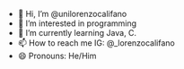 - 👋 Hi, I’m @unilorenzocalifano
- 👀 I’m interested in programming
- 🌱 I’m currently learning Java, C.
- 📫 How to reach me IG: @_lorenzocalifano
- 😄 Pronouns: He/Him

<!---
unilorenzocalifano/unilorenzocalifano is a ✨ special ✨ repository because its `README.md` (this file) appears on your GitHub profile.
You can click the Preview link to take a look at your changes.
--->
